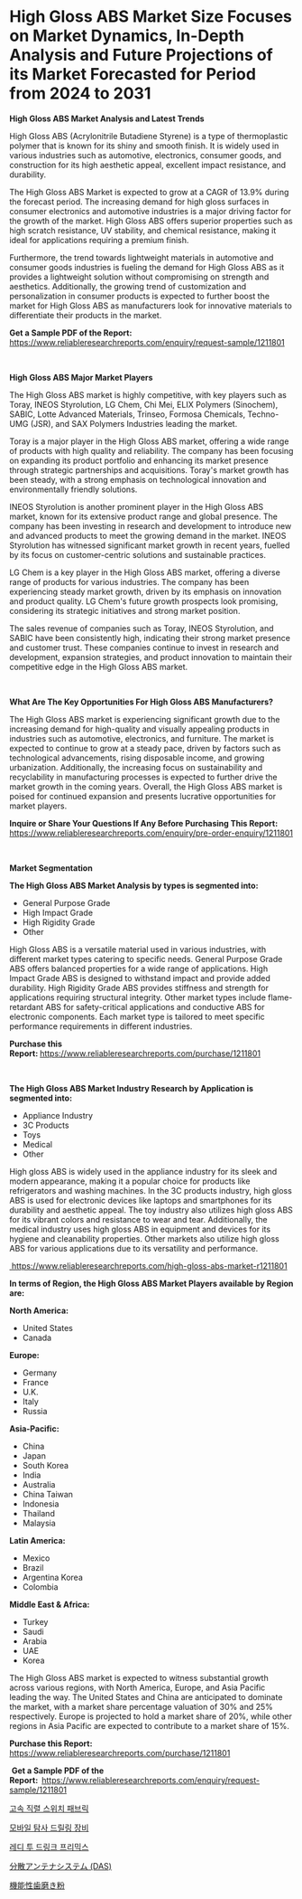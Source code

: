 <p><h1>High Gloss ABS Market Size Focuses on Market Dynamics, In-Depth Analysis and Future Projections of its Market Forecasted for Period from 2024 to 2031</h1></p><p><strong>High Gloss ABS Market Analysis and Latest Trends</strong></p>
<p><p>High Gloss ABS (Acrylonitrile Butadiene Styrene) is a type of thermoplastic polymer that is known for its shiny and smooth finish. It is widely used in various industries such as automotive, electronics, consumer goods, and construction for its high aesthetic appeal, excellent impact resistance, and durability.</p><p>The High Gloss ABS Market is expected to grow at a CAGR of 13.9% during the forecast period. The increasing demand for high gloss surfaces in consumer electronics and automotive industries is a major driving factor for the growth of the market. High Gloss ABS offers superior properties such as high scratch resistance, UV stability, and chemical resistance, making it ideal for applications requiring a premium finish.</p><p>Furthermore, the trend towards lightweight materials in automotive and consumer goods industries is fueling the demand for High Gloss ABS as it provides a lightweight solution without compromising on strength and aesthetics. Additionally, the growing trend of customization and personalization in consumer products is expected to further boost the market for High Gloss ABS as manufacturers look for innovative materials to differentiate their products in the market.</p></p>
<p><strong>Get a Sample PDF of the Report:&nbsp;</strong> <a href="https://www.reliableresearchreports.com/enquiry/request-sample/1211801">https://www.reliableresearchreports.com/enquiry/request-sample/1211801</a></p>
<p>&nbsp;</p>
<p><strong>High Gloss ABS Major Market Players</strong></p>
<p><p>The High Gloss ABS market is highly competitive, with key players such as Toray, INEOS Styrolution, LG Chem, Chi Mei, ELIX Polymers (Sinochem), SABIC, Lotte Advanced Materials, Trinseo, Formosa Chemicals, Techno-UMG (JSR), and SAX Polymers Industries leading the market. </p><p>Toray is a major player in the High Gloss ABS market, offering a wide range of products with high quality and reliability. The company has been focusing on expanding its product portfolio and enhancing its market presence through strategic partnerships and acquisitions. Toray's market growth has been steady, with a strong emphasis on technological innovation and environmentally friendly solutions. </p><p>INEOS Styrolution is another prominent player in the High Gloss ABS market, known for its extensive product range and global presence. The company has been investing in research and development to introduce new and advanced products to meet the growing demand in the market. INEOS Styrolution has witnessed significant market growth in recent years, fuelled by its focus on customer-centric solutions and sustainable practices.</p><p>LG Chem is a key player in the High Gloss ABS market, offering a diverse range of products for various industries. The company has been experiencing steady market growth, driven by its emphasis on innovation and product quality. LG Chem's future growth prospects look promising, considering its strategic initiatives and strong market position.</p><p>The sales revenue of companies such as Toray, INEOS Styrolution, and SABIC have been consistently high, indicating their strong market presence and customer trust. These companies continue to invest in research and development, expansion strategies, and product innovation to maintain their competitive edge in the High Gloss ABS market.</p></p>
<p>&nbsp;</p>
<p><strong>What Are The Key Opportunities For High Gloss ABS Manufacturers?</strong></p>
<p><p>The High Gloss ABS market is experiencing significant growth due to the increasing demand for high-quality and visually appealing products in industries such as automotive, electronics, and furniture. The market is expected to continue to grow at a steady pace, driven by factors such as technological advancements, rising disposable income, and growing urbanization. Additionally, the increasing focus on sustainability and recyclability in manufacturing processes is expected to further drive the market growth in the coming years. Overall, the High Gloss ABS market is poised for continued expansion and presents lucrative opportunities for market players.</p></p>
<p><strong>Inquire or Share Your Questions If Any Before Purchasing This Report:</strong> <a href="https://www.reliableresearchreports.com/enquiry/pre-order-enquiry/1211801">https://www.reliableresearchreports.com/enquiry/pre-order-enquiry/1211801</a></p>
<p>&nbsp;</p>
<p><strong>Market Segmentation</strong></p>
<p><strong>The High Gloss ABS Market Analysis by types is segmented into:</strong></p>
<p><ul><li>General Purpose Grade</li><li>High Impact Grade</li><li>High Rigidity Grade</li><li>Other</li></ul></p>
<p><p>High Gloss ABS is a versatile material used in various industries, with different market types catering to specific needs. General Purpose Grade ABS offers balanced properties for a wide range of applications. High Impact Grade ABS is designed to withstand impact and provide added durability. High Rigidity Grade ABS provides stiffness and strength for applications requiring structural integrity. Other market types include flame-retardant ABS for safety-critical applications and conductive ABS for electronic components. Each market type is tailored to meet specific performance requirements in different industries.</p></p>
<p><strong>Purchase this Report:&nbsp;</strong><a href="https://www.reliableresearchreports.com/purchase/1211801">https://www.reliableresearchreports.com/purchase/1211801</a></p>
<p>&nbsp;</p>
<p><strong>The High Gloss ABS Market Industry Research by Application is segmented into:</strong></p>
<p><ul><li>Appliance Industry</li><li>3C Products</li><li>Toys</li><li>Medical</li><li>Other</li></ul></p>
<p><p>High gloss ABS is widely used in the appliance industry for its sleek and modern appearance, making it a popular choice for products like refrigerators and washing machines. In the 3C products industry, high gloss ABS is used for electronic devices like laptops and smartphones for its durability and aesthetic appeal. The toy industry also utilizes high gloss ABS for its vibrant colors and resistance to wear and tear. Additionally, the medical industry uses high gloss ABS in equipment and devices for its hygiene and cleanability properties. Other markets also utilize high gloss ABS for various applications due to its versatility and performance.</p></p>
<p><a href="https://www.reliableresearchreports.com/high-gloss-abs-market-r1211801">&nbsp;https://www.reliableresearchreports.com/high-gloss-abs-market-r1211801</a></p>
<p><strong>In terms of Region, the High Gloss ABS Market Players available by Region are:</strong></p>
<p>
    <p> <strong> North America: </strong>
        <ul>
            <li>United States</li>
            <li>Canada</li>
        </ul>
        </p> 
    <p> <strong> Europe: </strong>
        <ul>
            <li>Germany</li>
            <li>France</li>
            <li>U.K.</li>
            <li>Italy</li>
            <li>Russia</li>
        </ul>
        </p> 
    <p> <strong> Asia-Pacific: </strong>
        <ul>
            <li>China</li>
            <li>Japan</li>
            <li>South Korea</li>
            <li>India</li>
            <li>Australia</li>
            <li>China Taiwan</li>
            <li>Indonesia</li>
            <li>Thailand</li>
            <li>Malaysia</li>
        </ul>
        </p> 
    <p> <strong> Latin America: </strong>
        <ul>
            <li>Mexico</li>
            <li>Brazil</li>
            <li>Argentina Korea</li>
            <li>Colombia</li>
        </ul>
        </p> 
    <p> <strong> Middle East & Africa: </strong>
        <ul>
            <li>Turkey</li>
            <li>Saudi</li>
            <li>Arabia</li>
            <li>UAE</li>
            <li>Korea</li>
        </ul>
    </p>
    </p>
<p><p>The High Gloss ABS market is expected to witness substantial growth across various regions, with North America, Europe, and Asia Pacific leading the way. The United States and China are anticipated to dominate the market, with a market share percentage valuation of 30% and 25% respectively. Europe is projected to hold a market share of 20%, while other regions in Asia Pacific are expected to contribute to a market share of 15%.</p></p>
<p><strong>Purchase this Report: </strong><a href="https://www.reliableresearchreports.com/purchase/1211801">https://www.reliableresearchreports.com/purchase/1211801</a></p>
<p>&nbsp;<strong>Get a Sample PDF of the Report:&nbsp;&nbsp;</strong><a href="https://www.reliableresearchreports.com/enquiry/request-sample/1211801">https://www.reliableresearchreports.com/enquiry/request-sample/1211801</a></p>
<p><strong></strong></p>
<p><p><a href="https://medium.com/@ukaszduda1/%EA%B3%A0%EC%86%8D-%EC%8B%9C%EB%A6%AC%EC%96%BC-%EC%8A%A4%EC%9C%84%EC%B9%98-%ED%8C%A8%EB%B8%8C%EB%A6%AD-%EC%8B%9C%EC%9E%A5-%EC%84%B1%EA%B3%B5%EC%9D%84-%EA%B1%B0%EB%91%98-%EB%B9%84%EC%A6%88%EB%8B%88%EC%8A%A4-%EC%A0%84%EB%9E%B5%EC%9D%98-%EC%97%B4%EC%87%A0-2031%EB%85%84%EA%B9%8C%EC%A7%80-%EC%98%88%EC%B8%A1-f43ded406583">고속 직렬 스위치 패브릭</a></p><p><a href="https://github.com/apple8975768/Market-Research-Report-List-1/blob/main/711054895177.md">모바일 탐사 드릴링 장비</a></p><p><a href="https://github.com/solomonbode85/Market-Research-Report-List-1/blob/main/333797495176.md">레디 투 드링크 프리믹스</a></p><p><a href="https://medium.com/@elmorunolfsson2023/%E5%88%86%E6%95%A3%E3%82%A2%E3%83%B3%E3%83%86%E3%83%8A%E3%82%B7%E3%82%B9%E3%83%86%E3%83%A0-das-%E3%81%AE%E5%B8%82%E5%A0%B4%E8%A6%8F%E6%A8%A1%E3%81%A8%E5%B8%82%E5%A0%B4%E5%8B%95%E5%90%91-%E5%AE%8C%E5%85%A8%E3%81%AA%E6%A5%AD%E7%95%8C%E6%A6%82%E8%A6%81-2024%E5%B9%B4%E3%81%8B%E3%82%892031%E5%B9%B4%E3%81%BE%E3%81%A7-f84d1997efcb">分散アンテナシステム (DAS)</a></p><p><a href="https://github.com/xnljig2898992/Market-Research-Report-List-2/blob/main/2769633101614.md">機能性歯磨き粉</a></p></p>